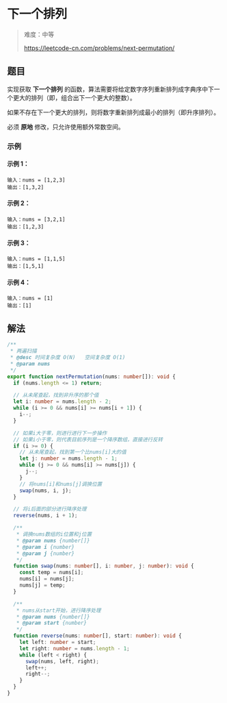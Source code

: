# 下一个排列

> 难度：中等
>
> https://leetcode-cn.com/problems/next-permutation/

## 题目

实现获取 **下一个排列** 的函数，算法需要将给定数字序列重新排列成字典序中下一个更大的排列（即，组合出下一个更大的整数）。

如果不存在下一个更大的排列，则将数字重新排列成最小的排列（即升序排列）。

必须 **原地** 修改，只允许使用额外常数空间。

### 示例

#### 示例 1：

```
输入：nums = [1,2,3]
输出：[1,3,2]
```

#### 示例 2：

```
输入：nums = [3,2,1]
输出：[1,2,3]
```

#### 示例 3：

```
输入：nums = [1,1,5]
输出：[1,5,1]
```

#### 示例 4：

```
输入：nums = [1]
输出：[1]
```

## 解法

```typescript
/**
 * 两遍扫描
 * @desc 时间复杂度 O(N)   空间复杂度 O(1)
 * @param nums
 */
export function nextPermutation(nums: number[]): void {
  if (nums.length <= 1) return;

  // 从未尾查起，找到非升序的那个值
  let i: number = nums.length - 2;
  while (i >= 0 && nums[i] >= nums[i + 1]) {
    i--;
  }

  // 如果i大于零，则进行进行下一步操作
  // 如果i小于零，则代表目前序列是一个降序数组，直接进行反转
  if (i >= 0) {
    // 从未尾查起，找到第一个比nums[i]大的值
    let j: number = nums.length - 1;
    while (j >= 0 && nums[i] >= nums[j]) {
      j--;
    }
    // 将nums[i]和nums[j]调换位置
    swap(nums, i, j);
  }

  // 将i后面的部分进行降序处理
  reverse(nums, i + 1);

  /**
   * 调换nums数组的i位置和j位置
   * @param nums {number[]}
   * @param i {number}
   * @param j {number}
   */
  function swap(nums: number[], i: number, j: number): void {
    const temp = nums[i];
    nums[i] = nums[j];
    nums[j] = temp;
  }

  /**
   * nums从start开始，进行降序处理
   * @param nums {number[]}
   * @param start {number}
   */
  function reverse(nums: number[], start: number): void {
    let left: number = start;
    let right: number = nums.length - 1;
    while (left < right) {
      swap(nums, left, right);
      left++;
      right--;
    }
  }
}
```
